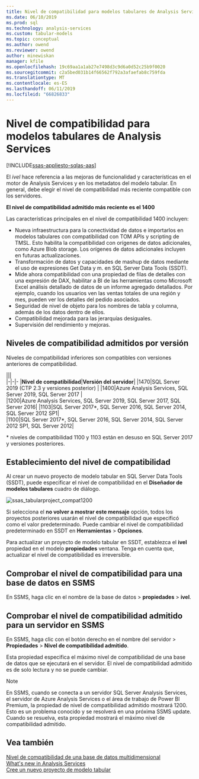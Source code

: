 ```yaml
---
title: Nivel de compatibilidad para modelos tabulares de Analysis Services | Microsoft Docs
ms.date: 06/10/2019
ms.prod: sql
ms.technology: analysis-services
ms.custom: tabular-models
ms.topic: conceptual
ms.author: owend
ms.reviewer: owend
author: minewiskan
manager: kfile
ms.openlocfilehash: 19c69aa1a1ab27e7498d3c9d6a0d52c25b9f0020
ms.sourcegitcommit: c2a5bed031b14f66562f792a3afaefab8c759fda
ms.translationtype: MT
ms.contentlocale: es-ES
ms.lasthandoff: 06/11/2019
ms.locfileid: "66826833"
---
```

# <a name="compatibility-level-for-analysis-services-tabular-models"></a>Nivel de compatibilidad para modelos tabulares de Analysis Services
[!INCLUDE[ssas-appliesto-sqlas-aas](../../includes/ssas-appliesto-sqlas-aas.md)]

  El *ivel* hace referencia a las mejoras de funcionalidad y características en el motor de Analysis Services y en los metadatos del modelo tabular. En general, debe elegir el nivel de compatibilidad más reciente compatible con los servidores. 

  **El nivel de compatibilidad admitido más reciente es el 1400** 
  
Las características principales en el nivel de compatibilidad 1400 incluyen:

*  Nueva infraestructura para la conectividad de datos e importarlos en modelos tabulares con compatibilidad con TOM APIs y scripting de TMSL. Esto habilita la compatibilidad con orígenes de datos adicionales, como Azure Blob storage. Los orígenes de datos adicionales incluyen en futuras actualizaciones.
*  Transformación de datos y capacidades de mashup de datos mediante el uso de expresiones Get Data y m. en SQL Server Data Tools (SSDT).
*  Mide ahora compatibilidad con una propiedad de filas de detalles con una expresión de DAX, habilitar a BI de las herramientas como Microsoft Excel análisis detallado de datos de un informe agregado detallados. Por ejemplo, cuando los usuarios ven las ventas totales de una región y mes, pueden ver los detalles del pedido asociados. 
*  Seguridad de nivel de objeto para los nombres de tabla y columna, además de los datos dentro de ellos.
*  Compatibilidad mejorada para las jerarquías desiguales.
*  Supervisión del rendimiento y mejoras.

  
## <a name="supported-compatibility-levels-by-version"></a>Niveles de compatibilidad admitidos por versión
  
Niveles de compatibilidad inferiores son compatibles con versiones anteriores de compatibilidad. 

|||  
|-|-|- 
|**Nivel de compatibilidad**|**Versión del servidor**| 
|1470|SQL Server 2019 (CTP 2.3 y versiones posterior) | 
|1400|Azure Analysis Services, SQL Server 2019, SQL Server 2017 |  
|1200|Azure Analysis Services, SQL Server 2019, SQL Server 2017, SQL Server 2016| 
|1103|SQL Server 2017*, SQL Server 2016, SQL Server 2014, SQL Server 2012 SP1|  
|1100|SQL Server 2017*, SQL Server 2016, SQL Server 2014, SQL Server 2012 SP1, SQL Server 2012| 

\* niveles de compatibilidad 1100 y 1103 están en desuso en SQL Server 2017 y versiones posteriores.
  
## <a name="set-compatibility-level"></a>Establecimiento del nivel de compatibilidad 
 Al crear un nuevo proyecto de modelo tabular en SQL Server Data Tools (SSDT), puede especificar el nivel de compatibilidad en el **Diseñador de modelos tabulares** cuadro de diálogo. 
  
 ![ssas_tabularproject_compat1200](../../analysis-services/tabular-models/media/ssas-tabularproject-compat1200.png)  
  
 Si selecciona el **no volver a mostrar este mensaje** opción, todos los proyectos posteriores usarán el nivel de compatibilidad que especificó como el valor predeterminado. Puede cambiar el nivel de compatibilidad predeterminado en SSDT en **Herramientas** > **Opciones**.  
  
 Para actualizar un proyecto de modelo tabular en SSDT, establezca el **ivel** propiedad en el modelo **propiedades** ventana. Tenga en cuenta que, actualizar el nivel de compatibilidad es irreversible.
  
## <a name="check-compatibility-level-for-a-database-in-ssms"></a>Comprobar el nivel de compatibilidad para una base de datos en SSMS  
 En SSMS, haga clic en el nombre de la base de datos > **propiedades** > **ivel**.  
  
## <a name="check-supported-compatibility-level-for-a-server-in-ssms"></a>Comprobar el nivel de compatibilidad admitido para un servidor en SSMS  
 En SSMS, haga clic con el botón derecho en el nombre del servidor > **Propiedades** > **Nivel de compatibilidad admitido**.  

 Esta propiedad especifica el máximo nivel de compatibilidad de una base de datos que se ejecutará en el servidor. El nivel de compatibilidad admitido es de solo lectura y no se puede cambiar.
 
> [!NOTE]  
>  En SSMS, cuando se conecta a un servidor SQL Server Analysis Services, el servidor de Azure Analysis Services o el área de trabajo de Power BI Premium, la propiedad de nivel de compatibilidad admitido mostrará 1200. Esto es un problema conocido y se resolverá en una próxima SSMS update. Cuando se resuelva, esta propiedad mostrará el máximo nivel de compatibilidad admitido. 
  
## <a name="see-also"></a>Vea también  
 [Nivel de compatibilidad de una base de datos multidimensional](../../analysis-services/multidimensional-models/compatibility-level-of-a-multidimensional-database-analysis-services.md)   
 [What's new in Analysis Services](../../analysis-services/what-s-new-in-analysis-services.md)   
 [Cree un nuevo proyecto de modelo tabular](../../analysis-services/tabular-models/create-a-new-tabular-model-project-analysis-services.md)  
  
  
